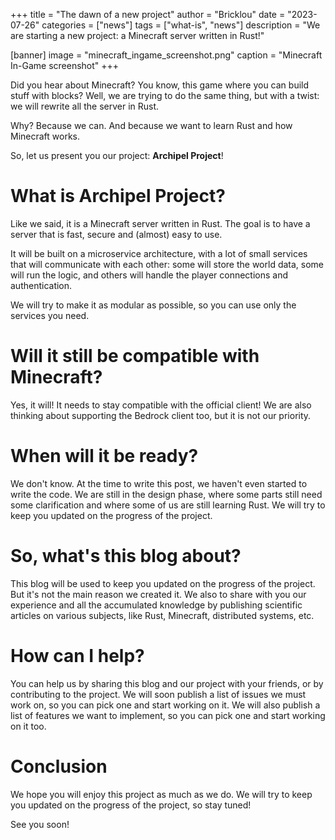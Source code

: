 +++
title = "The dawn of a new project"
author = "Bricklou"
date = "2023-07-26"
categories = ["news"]
tags = ["what-is", "news"]
description = "We are starting a new project: a Minecraft server written in Rust!"

[banner]
image = "minecraft_ingame_screenshot.png"
caption = "Minecraft In-Game screenshot"
+++

Did you hear about Minecraft? You know, this game where you can build stuff with blocks? Well, we are trying to do the same thing, but with a twist: we will rewrite all the server in Rust.

Why? Because we can. And because we want to learn Rust and how Minecraft works.

So, let us present you our project: **Archipel Project**!

<!--more-->

# What is Archipel Project?

Like we said, it is a Minecraft server written in Rust. The goal is to have a server that is fast, secure and (almost) easy to use.

It will be built on a microservice architecture, with a lot of small services that will communicate with each other: some will store the world data,
some will run the logic, and others will handle the player connections and authentication.

We will try to make it as modular as possible, so you can use only the services you need.

# Will it still be compatible with Minecraft?

Yes, it will! It needs to stay compatible with the official client! We are also thinking about supporting the Bedrock client too, but it is not our priority.

# When will it be ready?

We don't know. At the time to write this post, we haven't even started to write the code. We are still in the design phase, where some parts still
need some clarification and where some of us are still learning Rust. We will try to keep you updated on the progress of the project.

# So, what's this blog about?

This blog will be used to keep you updated on the progress of the project. But it's not the main reason we created it. We also to share with you
our experience and all the accumulated knowledge by publishing scientific articles on various subjects, like Rust, Minecraft, distributed systems, etc.

# How can I help?

You can help us by sharing this blog and our project with your friends, or by contributing to the project. We will soon publish a list of issues
we must work on, so you can pick one and start working on it. We will also publish a list of features we want to implement, so you can
pick one and start working on it too.

# Conclusion

We hope you will enjoy this project as much as we do. We will try to keep you updated on the progress of the project, so stay tuned!

See you soon!
